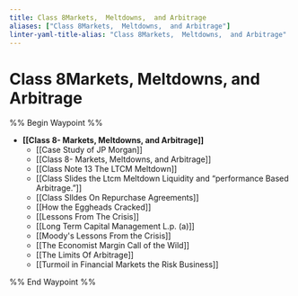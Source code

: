 ```yaml
---
title: Class 8Markets,  Meltdowns,  and Arbitrage
aliases: ["Class 8Markets,  Meltdowns,  and Arbitrage"]
linter-yaml-title-alias: "Class 8Markets,  Meltdowns,  and Arbitrage"
---
```


# Class 8Markets,  Meltdowns,  and Arbitrage

%% Begin Waypoint %%

- **[[Class 8- Markets,  Meltdowns,  and Arbitrage]]**
	- [[Case Study of JP Morgan]]
	- [[Class 8- Markets,  Meltdowns,  and Arbitrage]]
	- [[Class Note 13 The LTCM Meltdown]]
	- [[Class Slides the Ltcm Meltdown Liquidity and “performance Based Arbitrage.”]]
	- [[Class Slldes On Repurchase Agreements]]
	- [[How the Eggheads Cracked]]
	- [[Lessons From The Crisis]]
	- [[Long Term Capital Management L.p. (a)]]
	- [[Moody's Lessons From the Crisis]]
	- [[The Economist Margin Call of the Wild]]
	- [[The Limits Of Arbitrage]]
	- [[Turmoil in Financial Markets the Risk Business]]

%% End Waypoint %%
